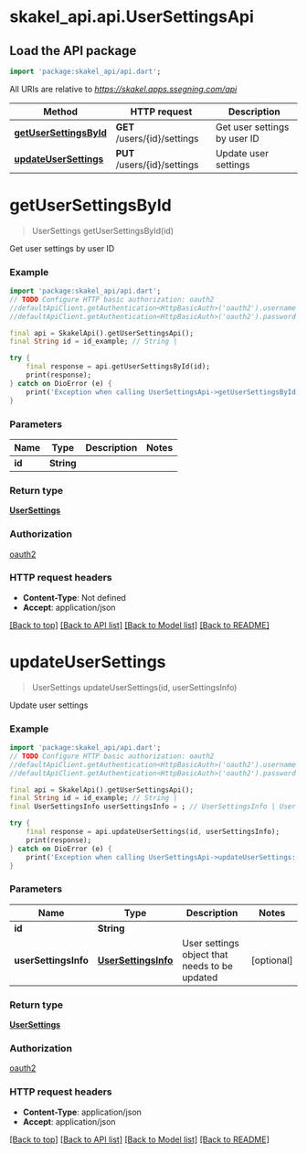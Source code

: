 # skakel_api.api.UserSettingsApi

## Load the API package
```dart
import 'package:skakel_api/api.dart';
```

All URIs are relative to *https://skakel.apps.ssegning.com/api*

Method | HTTP request | Description
------------- | ------------- | -------------
[**getUserSettingsById**](UserSettingsApi.md#getusersettingsbyid) | **GET** /users/{id}/settings | Get user settings by user ID
[**updateUserSettings**](UserSettingsApi.md#updateusersettings) | **PUT** /users/{id}/settings | Update user settings


# **getUserSettingsById**
> UserSettings getUserSettingsById(id)

Get user settings by user ID

### Example
```dart
import 'package:skakel_api/api.dart';
// TODO Configure HTTP basic authorization: oauth2
//defaultApiClient.getAuthentication<HttpBasicAuth>('oauth2').username = 'YOUR_USERNAME'
//defaultApiClient.getAuthentication<HttpBasicAuth>('oauth2').password = 'YOUR_PASSWORD';

final api = SkakelApi().getUserSettingsApi();
final String id = id_example; // String | 

try {
    final response = api.getUserSettingsById(id);
    print(response);
} catch on DioError (e) {
    print('Exception when calling UserSettingsApi->getUserSettingsById: $e\n');
}
```

### Parameters

Name | Type | Description  | Notes
------------- | ------------- | ------------- | -------------
 **id** | **String**|  | 

### Return type

[**UserSettings**](UserSettings.md)

### Authorization

[oauth2](../README.md#oauth2)

### HTTP request headers

 - **Content-Type**: Not defined
 - **Accept**: application/json

[[Back to top]](#) [[Back to API list]](../README.md#documentation-for-api-endpoints) [[Back to Model list]](../README.md#documentation-for-models) [[Back to README]](../README.md)

# **updateUserSettings**
> UserSettings updateUserSettings(id, userSettingsInfo)

Update user settings

### Example
```dart
import 'package:skakel_api/api.dart';
// TODO Configure HTTP basic authorization: oauth2
//defaultApiClient.getAuthentication<HttpBasicAuth>('oauth2').username = 'YOUR_USERNAME'
//defaultApiClient.getAuthentication<HttpBasicAuth>('oauth2').password = 'YOUR_PASSWORD';

final api = SkakelApi().getUserSettingsApi();
final String id = id_example; // String | 
final UserSettingsInfo userSettingsInfo = ; // UserSettingsInfo | User settings object that needs to be updated

try {
    final response = api.updateUserSettings(id, userSettingsInfo);
    print(response);
} catch on DioError (e) {
    print('Exception when calling UserSettingsApi->updateUserSettings: $e\n');
}
```

### Parameters

Name | Type | Description  | Notes
------------- | ------------- | ------------- | -------------
 **id** | **String**|  | 
 **userSettingsInfo** | [**UserSettingsInfo**](UserSettingsInfo.md)| User settings object that needs to be updated | [optional] 

### Return type

[**UserSettings**](UserSettings.md)

### Authorization

[oauth2](../README.md#oauth2)

### HTTP request headers

 - **Content-Type**: application/json
 - **Accept**: application/json

[[Back to top]](#) [[Back to API list]](../README.md#documentation-for-api-endpoints) [[Back to Model list]](../README.md#documentation-for-models) [[Back to README]](../README.md)

